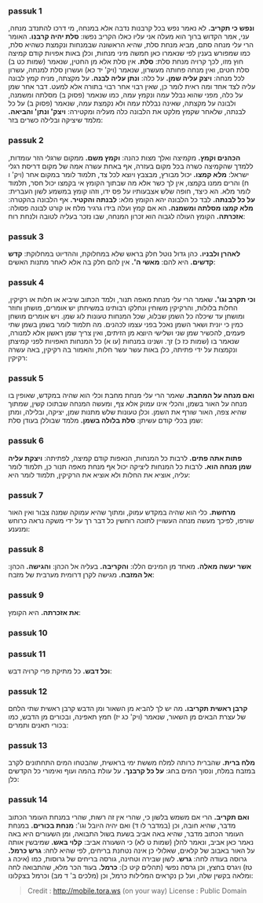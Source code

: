 
### passuk 1
<b>ונפש כי תקריב.</b> לא נאמר נפש בכל קרבנות נדבה אלא במנחה, מי דרכו להתנדב מנחה, עני, אמר הקדוש ברוך הוא מעלה אני עליו כאלו הקריב נפשו: 
<b>סלת יהיה קרבנו.</b> האומר הרי עלי מנחה סתם, מביא מנחת סלת, שהיא הראשונה שבמנחות ונקמצת כשהיא סלת, כמו שמפורש בענין לפי שנאמרו כאן חמשה מיני מנחות, וכלן באות אפויות קודם קמיצה חוץ מזו, לכך קרויה מנחת סלת: 
<b>סלת.</b> אין סלת אלא מן החטין, שנאמר (שמות כט ב) סלת חטים, ואין מנחה פחותה מעשרון, שנאמר (ויק' יד כא) ועשרון סלת למנחה, עשרון לכל מנחה: 
<b>ויצק עליה שמן.</b> על כלה: 
<b>ונתן עליה לבנה.</b> על מקצתה, מניח קמץ לבונה עליה לצד אחד ומה ראית לומר כן, שאין רבוי אחר רבוי בתורה אלא למעט. דבר אחר שמן על כלה, מפני שהוא נבלל עמה ונקמץ עמה, כמו שנאמר (פסוק ב) מסלתה ומשמנה, ולבונה על מקצתה, שאינה נבללת עמה ולא נקמצת עמה, שנאמר (פסוק ב) על כל לבנתה, שלאחר שקמץ מלקט את הלבונה כלה מעליה ומקטירה: 
<b>ויצק' ונתן' והביאה.</b> מלמד שיציקה ובלילה כשרים בזר:

### passuk 2
<b>הכהנים וקמץ.</b> מקמיצה ואלך מצות כהנה: 
<b>וקמץ משם.</b> ממקום שרגלי הזר עומדות, ללמדך שהקמיצה כשרה בכל מקום בעזרה, אף באחת עשרה אמה של מקום דריסת רגלי ישראל: 
<b>מלא קמצו.</b> יכול מבורץ, מבצבץ ויוצא לכל צד, תלמוד לומר במקום אחר (ויק' ו ח) והרים ממנו בקמצו, אין לך כשר אלא מה שבתוך הקומץ אי בקמצו יכול חסר, תלמוד לומר מלא. הא כיצד, חופה שלש אצבעותיו על פס ידו, וזהו קומץ במשמע לשון העברית: 
<b>על כל לבנתה.</b> לבד כל הלבונה יהא הקומץ מלא: 
<b>לבנתה והקטיר.</b> אף הלבונה בהקטרה: 
<b>מלא קמצו מסלתה ומשמנה.</b> הא אם קמץ ועלה בידו גרגיר מלח או קורט לבונה פסולה: 
<b>אזכרתה.</b> הקומץ העולה לגבוה הוא זכרון המנחה, שבו נזכר בעליה לטובה ולנחת רוח:

### passuk 3
<b>לאהרן ולבניו.</b> כהן גדול נוטל חלק בראש שלא במחלוקת, וההדיוט במחלוקת: 
<b>קדש קדשים.</b> היא להם: 
<b>מאשי ה'.</b> אין להם חלק בה אלא לאחר מתנות האשים:

### passuk 4
<b>וכי תקרב וגו'.</b> שאמר הרי עלי מנחת מאפה תנור, ולמד הכתוב שיביא או חלות או רקיקין, החלות בלולות, והרקיקין משוחין ונחלקו רבותינו במשיחתן יש אומרים, מושחן וחוזר ומושחן עד שיכלה כל השמן שבלוג, שכל המנחות טעונות לוג שמן. ויש אומרים מושחן כמין כי יונית ושאר השמן נאכל בפני עצמו לכהנים. מה תלמוד לומר בשמן בשמן שתי פעמים, להכשיר שמן שני ושלישי היוצא מן הזיתים, ואין צריך שמן ראשון אלא למנורה, שנאמר בו (שמות כז כ) זך. ושנינו במנחות (עו א) כל המנחות האפויות לפני קמיצתן ונקמצות על ידי פתיתה, כלן באות עשר עשר חלות, והאמור בה רקיקין, באה עשרה רקיקין:

### passuk 5
<b>ואם מנחה על המחבת.</b> שאמר הרי עלי מנחת מחבת וכלי הוא שהיה במקדש, שאופין בו מנחה על האור בשמן, והכלי אינו עמוק אלא צף, ומעשה המנחה שבתוכו קשין, שמתוך שהיא צפה, האור שורף את השמן. וכלן טעונות שלש מתנות שמן, יציקה, ובלילה, ומתן שמן בכלי קודם עשיתן: 
<b>סלת בלולה בשמן.</b> מלמד שבוללן בעודן סלת:

### passuk 6
<b>פתות אתה פתים.</b> לרבות כל המנחות, הנאפות קודם קמיצה, לפתיתה: 
<b>ויצקת עליה שמן מנחה הוא.</b> לרבות כל המנחות ליציקה יכול אף מנחת מאפה תנור כן, תלמוד לומר עליה, אוציא את החלות ולא אוציא את הרקיקין, תלמוד לומר היא:

### passuk 7
<b>מרחשת.</b> כלי הוא שהיה במקדש עמוק, ומתוך שהיא עמוקה שמנה צבור ואין האור שורפו, לפיכך מעשה מנחה העשויין לתוכה רוחשין כל דבר רך על ידי משקה נראה כרוחש ומנענע:

### passuk 8
<b>אשר יעשה מאלה.</b> מאחד מן המינים הללו: 
<b>והקריבה.</b> בעליה אל הכהן: 
<b>והגישה.</b> הכהן: 
<b>אל המזבח.</b> מגישה לקרן דרומית מערבית של מזבח:

### passuk 9
<b>את אזכרתה.</b> היא הקומץ:

### passuk 10

### passuk 11
<b>וכל דבש.</b> כל מתיקת פרי קרויה דבש:

### passuk 12
<b>קרבן ראשית תקריבו.</b> מה יש לך להביא מן השאור ומן הדבש קרבן ראשית שתי הלחם של עצרת הבאים מן השאור, שנאמר (ויק' כג יז) חמץ תאפינה, ובכורים מן הדבש, כמו בכורי תאנים ותמרים:

### passuk 13
<b>מלח ברית.</b> שהברית כרותה למלח מששת ימי בראשית, שהבטחו המים התחתונים לקרב במזבח במלח, ונסוך המים בחג: 
<b>על כל קרבנך.</b> על עולת בהמה ועוף ואימורי כל הקדשים כלן:

### passuk 14
<b>ואם תקריב.</b> הרי אם משמש בלשון כי, שהרי אין זה רשות, שהרי במנחת העומר הכתוב מדבר, שהיא חובה, וכן (במדבר לו ד) ואם יהיה היובל וגו': 
<b>מנחת בכורים.</b> במנחת העומר הכתוב מדבר, שהיא באה אביב בשעת בשול התבואה, ומן השעורים היא באה נאמר כאן אביב, ונאמר להלן (שמות ט לא) כי השעורה אביב: 
<b>קלוי באש.</b> שמיבשין אותה על האור באבוב של קלאים, שאלולי כן אינה נטחנת בריחים, לפי שהיא לחה: 
<b>גרש כרמל.</b> גרוסה בעודה לחה: 
<b>גרש.</b> לשון שבירה וטחינה, גורסה בריחים של גרוסות, כמו (איכה ג טז) ויגרס בחצץ, וכן גרסה נפשי (תהלים קיט כ): 
<b>כרמל.</b> בעוד הכר מלא, שהתבואה לחה ומלאה בקשין שלה, ועל כן נקראים המלילות כרמל, וכן (מלכים ב' ד מב) וכרמל בצקלונו:

>Credit : http://mobile.tora.ws (on your way)
>License : Public Domain